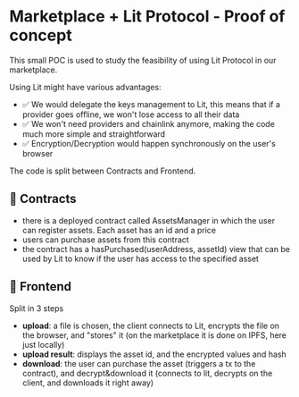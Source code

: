 # Marketplace + Lit Protocol - Proof of concept

This small POC is used to study the feasibility of using Lit Protocol in our marketplace.

Using Lit might have various advantages:
- ✅ We would delegate the keys management to Lit, this means that if a provider goes offline, we won't lose access to all their data
- ✅ We won't need providers and chainlink anymore, making the code much more simple and straightforward
- ✅ Encryption/Decryption would happen synchronously on the user's browser

The code is split between Contracts and Frontend.

## 📃 Contracts

- there is a deployed contract called AssetsManager in which the user can register assets. Each asset has an id and a price
- users can purchase assets from this contract
- the contract has a hasPurchased(userAddress, assetId) view that can be used by Lit to know if the user has access to the specified asset

## 🐥 Frontend

Split in 3 steps
- **upload**: a file is chosen, the client connects to Lit, encrypts the file on the browser, and "stores" it (on the marketplace it is done on IPFS, here just locally)
- **upload result**: displays the asset id, and the encrypted values and hash
- **download**: the user can purchase the asset (triggers a tx to the contract), and decrypt&download it (connects to lit, decrypts on the client, and downloads it right away)
